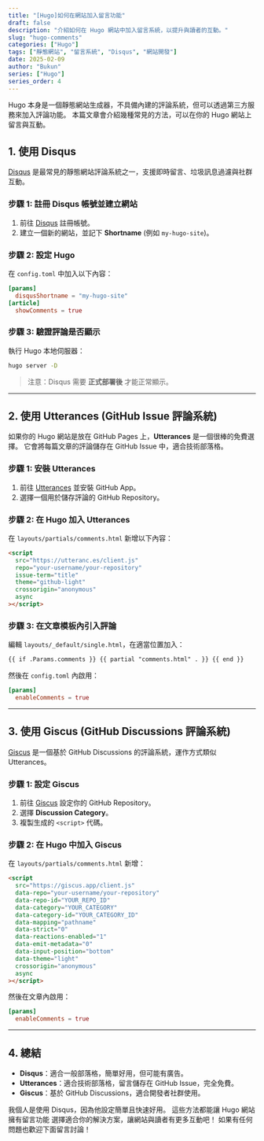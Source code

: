 ```yaml
---
title: "[Hugo]如何在網站加入留言功能"
draft: false
description: "介紹如何在 Hugo 網站中加入留言系統，以提升與讀者的互動。"
slug: "hugo-comments"
categories: ["Hugo"]
tags: ["靜態網站", "留言系統", "Disqus", "網站開發"]
date: 2025-02-09
author: "Bukun"
series: ["Hugo"]
series_order: 4
---
```


Hugo 本身是一個靜態網站生成器，不具備內建的評論系統，但可以透過第三方服務來加入評論功能。
本篇文章會介紹幾種常見的方法，可以在你的 Hugo 網站上留言與互動。

## 1. 使用 Disqus

[Disqus](https://disqus.com/) 是最常見的靜態網站評論系統之一，支援即時留言、垃圾訊息過濾與社群互動。

### **步驟 1: 註冊 Disqus 帳號並建立網站**

1. 前往 [Disqus](https://disqus.com/) 註冊帳號。
2. 建立一個新的網站，並記下 **Shortname** (例如 `my-hugo-site`)。

### **步驟 2: 設定 Hugo**

在 `config.toml` 中加入以下內容：

```toml
[params]
  disqusShortname = "my-hugo-site"
[article]
  showComments = true
```

### **步驟 3: 驗證評論是否顯示**

執行 Hugo 本地伺服器：

```bash
hugo server -D
```

> 注意：Disqus 需要 **正式部署後** 才能正常顯示。

---

## 2. 使用 Utterances (GitHub Issue 評論系統)

如果你的 Hugo 網站是放在 GitHub Pages 上，**Utterances** 是一個很棒的免費選擇。
它會將每篇文章的評論儲存在 GitHub Issue 中，適合技術部落格。

### **步驟 1: 安裝 Utterances**

1. 前往 [Utterances](https://utteranc.es/) 並安裝 GitHub App。
2. 選擇一個用於儲存評論的 GitHub Repository。

### **步驟 2: 在 Hugo 加入 Utterances**

在 `layouts/partials/comments.html` 新增以下內容：

```html
<script
  src="https://utteranc.es/client.js"
  repo="your-username/your-repository"
  issue-term="title"
  theme="github-light"
  crossorigin="anonymous"
  async
></script>
```

### **步驟 3: 在文章模板內引入評論**

編輯 `layouts/_default/single.html`，在適當位置加入：

```html
{{ if .Params.comments }} {{ partial "comments.html" . }} {{ end }}
```

然後在 `config.toml` 內啟用：

```toml
[params]
  enableComments = true
```

---

## 3. 使用 Giscus (GitHub Discussions 評論系統)

[Giscus](https://giscus.app/) 是一個基於 GitHub Discussions 的評論系統，運作方式類似 Utterances。

### **步驟 1: 設定 Giscus**

1. 前往 [Giscus](https://giscus.app/) 設定你的 GitHub Repository。
2. 選擇 **Discussion Category**。
3. 複製生成的 `<script>` 代碼。

### **步驟 2: 在 Hugo 中加入 Giscus**

在 `layouts/partials/comments.html` 新增：

```html
<script
  src="https://giscus.app/client.js"
  data-repo="your-username/your-repository"
  data-repo-id="YOUR_REPO_ID"
  data-category="YOUR_CATEGORY"
  data-category-id="YOUR_CATEGORY_ID"
  data-mapping="pathname"
  data-strict="0"
  data-reactions-enabled="1"
  data-emit-metadata="0"
  data-input-position="bottom"
  data-theme="light"
  crossorigin="anonymous"
  async
></script>
```

然後在文章內啟用：

```toml
[params]
  enableComments = true
```

---

## 4. 總結

- **Disqus**：適合一般部落格，簡單好用，但可能有廣告。
- **Utterances**：適合技術部落格，留言儲存在 GitHub Issue，完全免費。
- **Giscus**：基於 GitHub Discussions，適合開發者社群使用。

我個人是使用 Disqus，因為他設定簡單且快速好用。
這些方法都能讓 Hugo 網站擁有留言功能
選擇適合你的解決方案，讓網站與讀者有更多互動吧！
如果有任何問題也歡迎下面留言討論！
